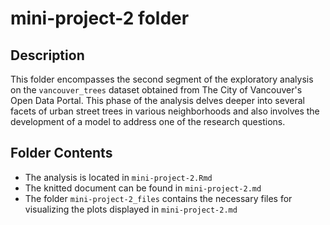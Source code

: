 # mini-project-2 folder

## Description

This folder encompasses the second segment of the exploratory analysis on the `vancouver_trees` dataset obtained from The City of Vancouver's Open Data Portal. This phase of the analysis delves deeper into several facets of urban street trees in various neighborhoods and also involves the development of a model to address one of the research questions.

## Folder Contents

* The analysis is located in `mini-project-2.Rmd`
* The knitted document can be found in `mini-project-2.md`
* The folder `mini-project-2_files` contains the necessary files for visualizing the plots displayed in `mini-project-2.md`